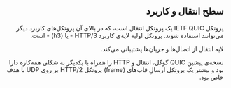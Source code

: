 <div dir="rtl">

## سطح انتقال و کاربرد

پروتکل IETF QUIC یک پروتکل انتقال است، که در بالای آن پروتکل‌‌های کاربرد دیگر می‌توانند استفاده شوند. پروتکل اولیه لایه‌ی کاربرد HTTP/3 - یا (h3) - است.

لایه‌ انتقال از اتصال‌ها و جریان‌ها پشتیبانی می‌کند.

نسخه‌ی پیشین QUIC گوگل، انتقال و HTTP را همراه با یکدیگر به شکلی همه‌کاره دارا بود و بیشتر یک پروتکل ارسالِ قاب‌های (frame) پروتکل HTTP/2 بر روی UDP با هدف خاص بود.
</div>
